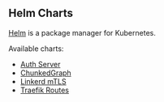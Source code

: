 ## Helm Charts

[Helm](https://helm.sh/) is a package manager for Kubernetes.

Available charts:

- [Auth Server](http:/zettaai.github.io/helm-charts/charts/auth-server)
- [ChunkedGraph](http:/zettaai.github.io/helm-charts/charts/chunkedgraph)
- [Linkerd mTLS](http:/zettaai.github.io/helm-charts/charts/linkerd-mtls)
- [Traefik Routes](http:/zettaai.github.io/helm-charts/charts/traefik-routes)
